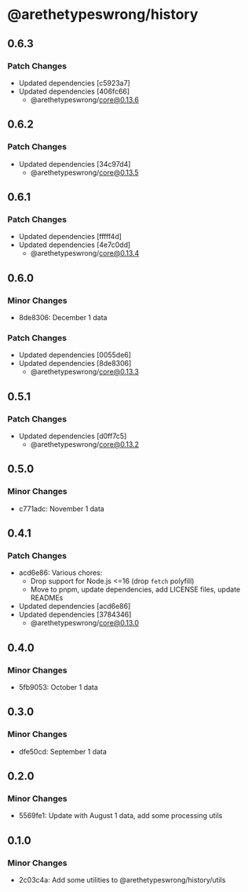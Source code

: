 # @arethetypeswrong/history

## 0.6.3

### Patch Changes

- Updated dependencies [c5923a7]
- Updated dependencies [406fc66]
  - @arethetypeswrong/core@0.13.6

## 0.6.2

### Patch Changes

- Updated dependencies [34c97d4]
  - @arethetypeswrong/core@0.13.5

## 0.6.1

### Patch Changes

- Updated dependencies [fffff4d]
- Updated dependencies [4e7c0dd]
  - @arethetypeswrong/core@0.13.4

## 0.6.0

### Minor Changes

- 8de8306: December 1 data

### Patch Changes

- Updated dependencies [0055de6]
- Updated dependencies [8de8306]
  - @arethetypeswrong/core@0.13.3

## 0.5.1

### Patch Changes

- Updated dependencies [d0ff7c5]
  - @arethetypeswrong/core@0.13.2

## 0.5.0

### Minor Changes

- c771adc: November 1 data

## 0.4.1

### Patch Changes

- acd6e86: Various chores:
  - Drop support for Node.js <=16 (drop `fetch` polyfill)
  - Move to pnpm, update dependencies, add LICENSE files, update READMEs
- Updated dependencies [acd6e86]
- Updated dependencies [3784346]
  - @arethetypeswrong/core@0.13.0

## 0.4.0

### Minor Changes

- 5fb9053: October 1 data

## 0.3.0

### Minor Changes

- dfe50cd: September 1 data

## 0.2.0

### Minor Changes

- 5569fe1: Update with August 1 data, add some processing utils

## 0.1.0

### Minor Changes

- 2c03c4a: Add some utilities to @arethetypeswrong/history/utils
